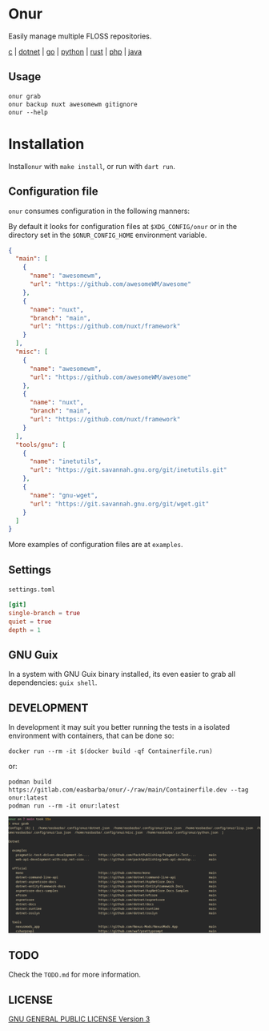 <!--
Onur is free software: you can redistribute it and/or modify
it under the terms of the GNU General Public License as published by
the Free Software Foundation, either version 3 of the License, or
(at your option) any later version.

Onur is distributed in the hope that it will be useful,
but WITHOUT ANY WARRANTY; without even the implied warranty of
MERCHANTABILITY or FITNESS FOR A PARTICULAR PURPOSE.  See the
GNU General Public License for more details.

You should have received a copy of the GNU General Public License
along with Onur. If not, see <https://www.gnu.org/licenses/>.
-->

# Onur

Easily manage multiple FLOSS repositories.

[c](https://gitlab.com/easbarba/onur) | [dotnet](https://gitlab.com/easbarba/onur-dotnet) | [go](https://gitlab.com/easbarba/onur-go) | [python](https://gitlab.com/easbarba/onur-python) | [rust](https://gitlab.com/easbarba/onur-rust) | [php](https://gitlab.com/easbarba/onur-php) | [java](https://gitlab.com/easbarba/onur-java) 

## Usage

```shell
onur grab
onur backup nuxt awesomewm gitignore
onur --help
```

# Installation

Install`onur` with `make install`, or run with `dart run`.
 
## Configuration file

`onur` consumes configuration in the following manners:

By default it looks for configuration files at `$XDG_CONFIG/onur` or in the
directory set in the `$ONUR_CONFIG_HOME` environment variable.

```json
{
  "main": [
    {
      "name": "awesomewm",
      "url": "https://github.com/awesomeWM/awesome"
    },
    {
      "name": "nuxt",
      "branch": "main",
      "url": "https://github.com/nuxt/framework"
    }
  ],
  "misc": [
    {
      "name": "awesomewm",
      "url": "https://github.com/awesomeWM/awesome"
    },
    {
      "name": "nuxt",
      "branch": "main",
      "url": "https://github.com/nuxt/framework"
    }
  ],
  "tools/gnu": [
    {
      "name": "inetutils",
      "url": "https://git.savannah.gnu.org/git/inetutils.git"
    },
    {
      "name": "gnu-wget",
      "url": "https://git.savannah.gnu.org/git/wget.git"
    }
  ]
}
```

More examples of configuration files are at `examples`.

## Settings

`settings.toml`

```toml
[git]
single-branch = true
quiet = true
depth = 1
```

## GNU Guix

In a system with GNU Guix binary installed, its even easier to grab all
dependencies: `guix shell`.

## DEVELOPMENT

In development it may suit you better running the tests in a isolated environment
with containers, that can be done so:

    docker run --rm -it $(docker build -qf Containerfile.run)
 
or: 

    podman build https://gitlab.com/easbarba/onur/-/raw/main/Containerfile.dev --tag onur:latest
    podman run --rm -it onur:latest 


![Onur CLI](onur.png)


## TODO

Check the `TODO.md` for more information.

## LICENSE

[GNU GENERAL PUBLIC LICENSE Version 3](https://www.gnu.org/licenses/gpl-3.0.en.html)
